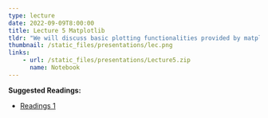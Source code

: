 ```yaml
---
type: lecture
date: 2022-09-09T8:00:00
title: Lecture 5 Matplotlib
tldr: "We will discuss basic plotting functionalities provided by matplotlib"
thumbnail: /static_files/presentations/lec.png
links: 
    - url: /static_files/presentations/Lecture5.zip
      name: Notebook
---
```


**Suggested Readings:**
- [Readings 1](https://matplotlib.org/2.0.2/users/tutorials.html)

